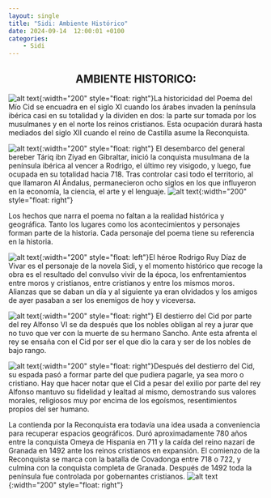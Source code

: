 ```yaml
---
layout: single
title: "Sidi: Ambiente Histórico"
date: 2024-09-14  12:00:01 +0100
categories: 
    - Sidi
---
```


<center><h2>AMBIENTE HISTORICO:</h2></center>


![alt text](</assets/img/sidi 1.jpg>){:width="200" style="float: right"}La historicidad del Poema del Mío Cid se encuadra en el siglo 
XI cuando los árabes invaden la península ibérica casi en su 
totalidad y la dividen en dos: la parte sur tomada por los 
musulmanes y en el norte los reinos cristianos. Esta ocupación 
durará hasta  mediados del siglo XII cuando el  reino de Castilla 
asume la Reconquista. 


![alt text](</assets/img/sidi 2.jpg>){:width="200" style="float: right"} El desembarco del general bereber Táriq ibn Ziyad en 
Gibraltar, inició la conquista musulmana de la península ibérica al 
vencer a Rodrigo, el  último rey visigodo,  y luego,   fue ocupada 
en su totalidad hacia 718. Tras controlar  casi todo el territorio, 
al que llamaron Al Ándalus, permanecieron ocho siglos en los que 
influyeron en la economía, la ciencia, el arte y el lenguaje. ![alt text](</assets/img/sidi 3.jpg>){:width="200" style="float: right"}  


Los hechos que narra el poema no faltan a la realidad histórica y 
geográfica. Tanto los lugares como los acontecimientos y personajes 
forman parte de la historia. Cada personaje del poema tiene su 
referencia en la historia.


![alt text](</assets/img/sidi 4.jpg>){:width="200" style="float: left"}El héroe Rodrigo Ruy Díaz de Vivar es el personaje de la novela 
Sidi, y el momento histórico que recoge la obra es el resultado del 
convulso vivir de la época, los enfrentamientos entre moros y 
cristianos, entre cristianos  y entre los mismos moros.  Alianzas 
que  se daban un día y al siguiente ya eran olvidados y los amigos 
de ayer pasaban a ser los enemigos de hoy y viceversa. 


![alt text](</assets/img/sidi 5.jpg>){:width="200" style="float: right"} El destierro del Cid por parte del rey Alfonso VI se da 
después que los nobles obligan al rey a jurar que no tuvo que ver 
con la muerte de su  hermano  Sancho. Ante esta afrenta el rey se 
ensaña con el Cid por ser el que dio la cara y ser de los nobles de 
bajo rango.


![alt text](</assets/img/sidi 6.jpg>){:width="200" style="float: right"}Después del destierro del Cid, su espada pasó a formar parte del que  pudiera pagarle, ya sea moro o cristiano. Hay que hacer 
notar que el Cid a pesar del exilio por parte del rey Alfonso 
mantuvo su fidelidad y lealtad al mismo, demostrando sus valores 
morales, religiosos muy por encima de los egoísmos, resentimientos 
propios del  ser humano.


La contienda por la Reconquista era todavía una idea usada a 
conveniencia para recuperar espacios geográficos. Duró 
aproximadamente 780 años entre la conquista Omeya de Hispania en 711 
y la caída del reino nazarí de Granada en 1492 ante los reinos 
cristianos en expansión. El comienzo de la Reconquista se marca con 
la batalla de Covadonga entre 718 o 722, y culmina con la conquista 
completa de Granada.   Después de 1492 toda la península fue 
controlada por gobernantes cristianos.
![alt text](</assets/img/sidi 7.jpg>){:width="200" style="float: right"}

